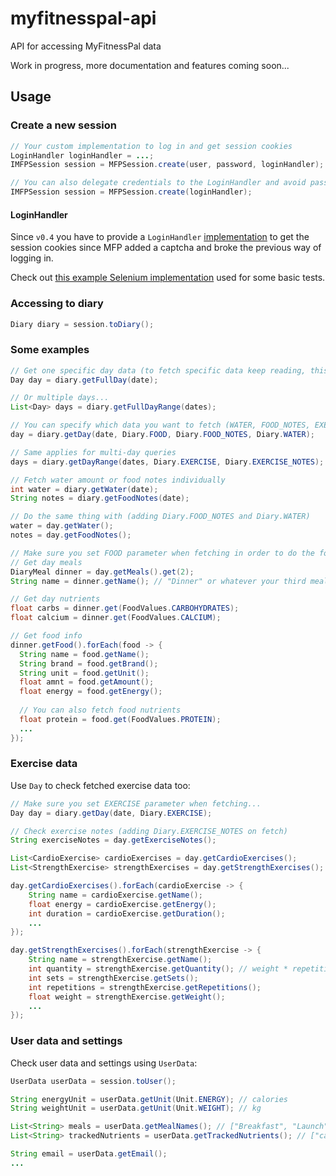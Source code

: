 # myfitnesspal-api
API for accessing MyFitnessPal data 

Work in progress, more documentation and features coming soon...

## Usage

### Create a new session

```java
// Your custom implementation to log in and get session cookies
LoginHandler loginHandler = ...;
IMFPSession session = MFPSession.create(user, password, loginHandler);

// You can also delegate credentials to the LoginHandler and avoid passing them
IMFPSession session = MFPSession.create(loginHandler);
```

#### LoginHandler
Since `v0.4` you have to provide a `LoginHandler`
[implementation](src/main/java/com/gmail/marcosav2010/myfitnesspal/api/LoginHandler.java)
to get the session cookies since MFP added a captcha and broke the previous way of logging in.

Check out [this example Selenium implementation](src/test/java/com/gmail/marcosav2010/myfitnesspal/api/SeleniumLoginHandler.java)
used for some basic tests.

### Accessing to diary

```java
Diary diary = session.toDiary();
```

### Some examples
```java
// Get one specific day data (to fetch specific data keep reading, this way can take more time and get unnecessary data)
Day day = diary.getFullDay(date);

// Or multiple days...
List<Day> days = diary.getFullDayRange(dates);

// You can specify which data you want to fetch (WATER, FOOD_NOTES, EXERCISE_NOTES, EXERCISE or FOOD)
day = diary.getDay(date, Diary.FOOD, Diary.FOOD_NOTES, Diary.WATER);

// Same applies for multi-day queries
days = diary.getDayRange(dates, Diary.EXERCISE, Diary.EXERCISE_NOTES);

// Fetch water amount or food notes individually
int water = diary.getWater(date);
String notes = diary.getFoodNotes(date);

// Do the same thing with (adding Diary.FOOD_NOTES and Diary.WATER)
water = day.getWater();
notes = day.getFoodNotes();

// Make sure you set FOOD parameter when fetching in order to do the following...
// Get day meals
DiaryMeal dinner = day.getMeals().get(2);
String name = dinner.getName(); // "Dinner" or whatever your third meal name is

// Get day nutrients
float carbs = dinner.get(FoodValues.CARBOHYDRATES);
float calcium = dinner.get(FoodValues.CALCIUM);

// Get food info
dinner.getFood().forEach(food -> {
  String name = food.getName();
  String brand = food.getBrand();
  String unit = food.getUnit();
  float amnt = food.getAmount();
  float energy = food.getEnergy();
  
  // You can also fetch food nutrients
  float protein = food.get(FoodValues.PROTEIN);
  ...
});
```

### Exercise data
Use ```Day``` to check fetched exercise data too:

```java
// Make sure you set EXERCISE parameter when fetching...
Day day = diary.getDay(date, Diary.EXERCISE);

// Check exercise notes (adding Diary.EXERCISE_NOTES on fetch)
String exerciseNotes = day.getExerciseNotes();

List<CardioExercise> cardioExercises = day.getCardioExercises();
List<StrengthExercise> strengthExercises = day.getStrengthExercises();

day.getCardioExercises().forEach(cardioExercise -> {
    String name = cardioExercise.getName();
    float energy = cardioExercise.getEnergy();
    int duration = cardioExercise.getDuration();
    ...
});

day.getStrengthExercises().forEach(strengthExercise -> {
    String name = strengthExercise.getName();
    int quantity = strengthExercise.getQuantity(); // weight * repetitions
    int sets = strengthExercise.getSets();
    int repetitions = strengthExercise.getRepetitions();
    float weight = strengthExercise.getWeight();
    ...
});
```

### User data and settings
Check user data and settings using ```UserData```:

```java
UserData userData = session.toUser();

String energyUnit = userData.getUnit(Unit.ENERGY); // calories
String weightUnit = userData.getUnit(Unit.WEIGHT); // kg

List<String> meals = userData.getMealNames(); // ["Breakfast", "Launch"...]
List<String> trackedNutrients = userData.getTrackedNutrients(); // ["carbohydrates", "fat"...]

String email = userData.getEmail();
...
```
